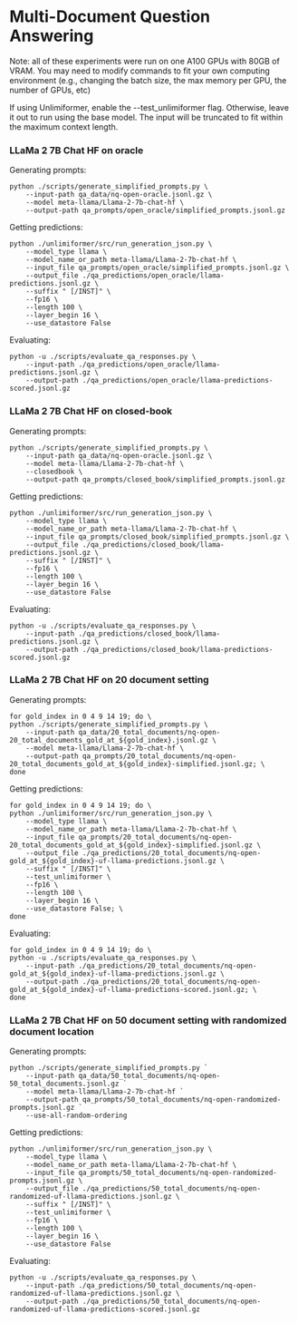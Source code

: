 # Multi-Document Question Answering

Note: all of these experiments were run on one A100 GPUs with 80GB of
VRAM. You may need to modify commands to fit your own computing environment
(e.g., changing the batch size, the max memory per GPU, the number of GPUs, etc)

If using Unlimiformer, enable the --test_unlimiformer flag. Otherwise, leave it out to run using the base model. The input will be truncated to fit within the maximum context length.

### LLaMa 2 7B Chat HF on oracle

Generating prompts:

```
python ./scripts/generate_simplified_prompts.py \
	--input-path qa_data/nq-open-oracle.jsonl.gz \
	--model meta-llama/Llama-2-7b-chat-hf \
	--output-path qa_prompts/open_oracle/simplified_prompts.jsonl.gz
```

Getting predictions:

```
python ./unlimiformer/src/run_generation_json.py \
    --model_type llama \
    --model_name_or_path meta-llama/Llama-2-7b-chat-hf \
    --input_file qa_prompts/open_oracle/simplified_prompts.jsonl.gz \
    --output_file ./qa_predictions/open_oracle/llama-predictions.jsonl.gz \
    --suffix " [/INST]" \
    --fp16 \
    --length 100 \
    --layer_begin 16 \
    --use_datastore False
```

Evaluating:

```
python -u ./scripts/evaluate_qa_responses.py \
    --input-path ./qa_predictions/open_oracle/llama-predictions.jsonl.gz \
    --output-path ./qa_predictions/open_oracle/llama-predictions-scored.jsonl.gz
```

### LLaMa 2 7B Chat HF on closed-book

Generating prompts:

```
python ./scripts/generate_simplified_prompts.py \
	--input-path qa_data/nq-open-oracle.jsonl.gz \
	--model meta-llama/Llama-2-7b-chat-hf \
    --closedbook \
	--output-path qa_prompts/closed_book/simplified_prompts.jsonl.gz
```

Getting predictions:

```
python ./unlimiformer/src/run_generation_json.py \
    --model_type llama \
    --model_name_or_path meta-llama/Llama-2-7b-chat-hf \
    --input_file qa_prompts/closed_book/simplified_prompts.jsonl.gz \
    --output_file ./qa_predictions/closed_book/llama-predictions.jsonl.gz \
    --suffix " [/INST]" \
    --fp16 \
    --length 100 \
    --layer_begin 16 \
    --use_datastore False
```

Evaluating:

```
python -u ./scripts/evaluate_qa_responses.py \
    --input-path ./qa_predictions/closed_book/llama-predictions.jsonl.gz \
    --output-path ./qa_predictions/closed_book/llama-predictions-scored.jsonl.gz
```

### LLaMa 2 7B Chat HF on 20 document setting

Generating prompts:

```
for gold_index in 0 4 9 14 19; do \
python ./scripts/generate_simplified_prompts.py \
	--input-path qa_data/20_total_documents/nq-open-20_total_documents_gold_at_${gold_index}.jsonl.gz \
	--model meta-llama/Llama-2-7b-chat-hf \
	--output-path qa_prompts/20_total_documents/nq-open-20_total_documents_gold_at_${gold_index}-simplified.jsonl.gz; \
done
```

Getting predictions:

```
for gold_index in 0 4 9 14 19; do \
python ./unlimiformer/src/run_generation_json.py \
    --model_type llama \
    --model_name_or_path meta-llama/Llama-2-7b-chat-hf \
    --input_file qa_prompts/20_total_documents/nq-open-20_total_documents_gold_at_${gold_index}-simplified.jsonl.gz \
    --output_file ./qa_predictions/20_total_documents/nq-open-gold_at_${gold_index}-uf-llama-predictions.jsonl.gz \
    --suffix " [/INST]" \
    --test_unlimiformer \
    --fp16 \
    --length 100 \
    --layer_begin 16 \
    --use_datastore False; \
done
```

Evaluating:

```
for gold_index in 0 4 9 14 19; do \
python -u ./scripts/evaluate_qa_responses.py \
    --input-path ./qa_predictions/20_total_documents/nq-open-gold_at_${gold_index}-uf-llama-predictions.jsonl.gz \
    --output-path ./qa_predictions/20_total_documents/nq-open-gold_at_${gold_index}-uf-llama-predictions-scored.jsonl.gz; \
done
```

### LLaMa 2 7B Chat HF on 50 document setting with randomized document location

Generating prompts:

```
python ./scripts/generate_simplified_prompts.py `
    --input-path qa_data/50_total_documents/nq-open-50_total_documents.jsonl.gz `
    --model meta-llama/Llama-2-7b-chat-hf `
    --output-path qa_prompts/50_total_documents/nq-open-randomized-prompts.jsonl.gz `
	--use-all-random-ordering
```

Getting predictions:

```
python ./unlimiformer/src/run_generation_json.py \
    --model_type llama \
    --model_name_or_path meta-llama/Llama-2-7b-chat-hf \
    --input_file qa_prompts/50_total_documents/nq-open-randomized-prompts.jsonl.gz \
    --output_file ./qa_predictions/50_total_documents/nq-open-randomized-uf-llama-predictions.jsonl.gz \
    --suffix " [/INST]" \
    --test_unlimiformer \
    --fp16 \
    --length 100 \
    --layer_begin 16 \
    --use_datastore False
```

Evaluating:

```
python -u ./scripts/evaluate_qa_responses.py \
    --input-path ./qa_predictions/50_total_documents/nq-open-randomized-uf-llama-predictions.jsonl.gz \
    --output-path ./qa_predictions/50_total_documents/nq-open-randomized-uf-llama-predictions-scored.jsonl.gz
```